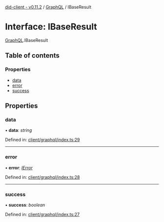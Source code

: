 [did-client - v0.11.2](../README.md) / [GraphQL](../modules/graphql.md) / IBaseResult

# Interface: IBaseResult

[GraphQL](../modules/graphql.md).IBaseResult

## Table of contents

### Properties

- [data](graphql.ibaseresult.md#data)
- [error](graphql.ibaseresult.md#error)
- [success](graphql.ibaseresult.md#success)

## Properties

### data

• **data**: *string*

Defined in: [client/graphql/index.ts:29](https://github.com/Puzzlepart/did/blob/dev/client/graphql/index.ts#L29)

___

### error

• **error**: [*IError*](graphql.ierror.md)

Defined in: [client/graphql/index.ts:28](https://github.com/Puzzlepart/did/blob/dev/client/graphql/index.ts#L28)

___

### success

• **success**: *boolean*

Defined in: [client/graphql/index.ts:27](https://github.com/Puzzlepart/did/blob/dev/client/graphql/index.ts#L27)
